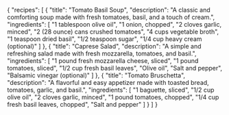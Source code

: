 {
  "recipes": [
    {
      "title": "Tomato Basil Soup",
      "description": "A classic and comforting soup made with fresh tomatoes, basil, and a touch of cream.",
      "ingredients": [
        "1 tablespoon olive oil",
        "1 onion, chopped",
        "2 cloves garlic, minced",
        "2 (28 ounce) cans crushed tomatoes",
        "4 cups vegetable broth",
        "1 teaspoon dried basil",
        "1/2 teaspoon sugar",
        "1/4 cup heavy cream (optional)"
      ]
    },
    {
      "title": "Caprese Salad",
      "description": "A simple and refreshing salad made with fresh mozzarella, tomatoes, and basil.",
      "ingredients": [
        "1 pound fresh mozzarella cheese, sliced",
        "1 pound tomatoes, sliced",
        "1/2 cup fresh basil leaves",
        "Olive oil",
        "Salt and pepper",
        "Balsamic vinegar (optional)"
      ]
    },
    {
      "title": "Tomato Bruschetta",
      "description": "A flavorful and easy appetizer made with toasted bread, tomatoes, garlic, and basil.",
      "ingredients": [
        "1 baguette, sliced",
        "1/2 cup olive oil",
        "2 cloves garlic, minced",
        "1 pound tomatoes, chopped",
        "1/4 cup fresh basil leaves, chopped",
        "Salt and pepper"
      ]
    }
  ]
}